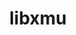 ---
title: "libxmu"
layout: cache
categories: [package, develop]
meta: {"versions": ["1.2.1"], "compilers": ["gcc@=11.4.0", "oneapi@=2024.2.1"], "oss": ["ubuntu22.04"], "platforms": ["linux"], "targets": ["x86_64_v3"], "stacks": ["e4s", "e4s-oneapi", "root"], "num_specs": 6, "num_specs_by_stack": {"root": 6, "e4s": 3, "e4s-oneapi": 3}}
spec_details: [{"hash": "6x5q64l2m77tmpbjgs76c6a3sddkjp6b", "compiler": "gcc@=11.4.0", "versions": ["1.2.1"], "os": "ubuntu22.04", "platform": "linux", "target": "x86_64_v3", "variants": ["build_system=autotools"], "stacks": ["root", "e4s"], "size": "-", "tarball": "https://binaries.spack.io/develop/build_cache/linux-ubuntu22.04-x86_64_v3/gcc-11.4.0/libxmu-1.2.1/linux-ubuntu22.04-x86_64_v3-gcc-11.4.0-libxmu-1.2.1-6x5q64l2m77tmpbjgs76c6a3sddkjp6b.spack"}, {"hash": "skphwmotbhuhezr5xckol4l7kf4bnz54", "compiler": "gcc@=11.4.0", "versions": ["1.2.1"], "os": "ubuntu22.04", "platform": "linux", "target": "x86_64_v3", "variants": ["build_system=autotools"], "stacks": ["root", "e4s"], "size": "-", "tarball": "https://binaries.spack.io/develop/build_cache/linux-ubuntu22.04-x86_64_v3/gcc-11.4.0/libxmu-1.2.1/linux-ubuntu22.04-x86_64_v3-gcc-11.4.0-libxmu-1.2.1-skphwmotbhuhezr5xckol4l7kf4bnz54.spack"}, {"hash": "io364naaemgfoq6haocr3vku3sfhqpgm", "compiler": "gcc@=11.4.0", "versions": ["1.2.1"], "os": "ubuntu22.04", "platform": "linux", "target": "x86_64_v3", "variants": ["build_system=autotools"], "stacks": ["root", "e4s"], "size": "-", "tarball": "https://binaries.spack.io/develop/build_cache/linux-ubuntu22.04-x86_64_v3/gcc-11.4.0/libxmu-1.2.1/linux-ubuntu22.04-x86_64_v3-gcc-11.4.0-libxmu-1.2.1-io364naaemgfoq6haocr3vku3sfhqpgm.spack"}, {"hash": "5prfvolfoi3j3remvocbwarfg6s32buo", "compiler": "oneapi@=2024.2.1", "versions": ["1.2.1"], "os": "ubuntu22.04", "platform": "linux", "target": "x86_64_v3", "variants": ["build_system=autotools"], "stacks": ["e4s-oneapi", "root"], "size": "-", "tarball": "https://binaries.spack.io/develop/build_cache/linux-ubuntu22.04-x86_64_v3/oneapi-2024.2.1/libxmu-1.2.1/linux-ubuntu22.04-x86_64_v3-oneapi-2024.2.1-libxmu-1.2.1-5prfvolfoi3j3remvocbwarfg6s32buo.spack"}, {"hash": "je5zdtd6dcoc72dofqvzx3rzieecep4e", "compiler": "oneapi@=2024.2.1", "versions": ["1.2.1"], "os": "ubuntu22.04", "platform": "linux", "target": "x86_64_v3", "variants": ["build_system=autotools"], "stacks": ["e4s-oneapi", "root"], "size": "-", "tarball": "https://binaries.spack.io/develop/build_cache/linux-ubuntu22.04-x86_64_v3/oneapi-2024.2.1/libxmu-1.2.1/linux-ubuntu22.04-x86_64_v3-oneapi-2024.2.1-libxmu-1.2.1-je5zdtd6dcoc72dofqvzx3rzieecep4e.spack"}, {"hash": "jo3ba3djhljubtojyh4bj363ao3f6e67", "compiler": "oneapi@=2024.2.1", "versions": ["1.2.1"], "os": "ubuntu22.04", "platform": "linux", "target": "x86_64_v3", "variants": ["build_system=autotools"], "stacks": ["e4s-oneapi", "root"], "size": "-", "tarball": "https://binaries.spack.io/develop/build_cache/linux-ubuntu22.04-x86_64_v3/oneapi-2024.2.1/libxmu-1.2.1/linux-ubuntu22.04-x86_64_v3-oneapi-2024.2.1-libxmu-1.2.1-jo3ba3djhljubtojyh4bj363ao3f6e67.spack"}]
---
